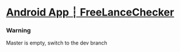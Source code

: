 # [Android App ┆ FreeLanceChecker](https://github.com/XO490/FreeLanceChecker.git)



### Warning

Master is empty, switch to the dev branch
 
